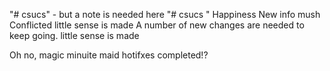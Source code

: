 "# csucs" - but a note is needed here
"# csucs " 
Happiness
New info
mush
Conflicted
little sense is made
A number of new changes are needed to keep going.
little sense is made


Oh no, magic minuite maid hotifxes completed!?